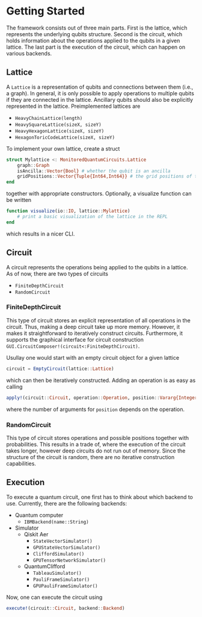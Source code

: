 # Getting Started

The framework consists out of three main parts. First is the lattice, which represents the underlying qubits structure. Second is the circuit, which holds information about the operations applied to the qubits in a given lattice. The last part is the execution of the circuit, which can happen on various backends.

## Lattice
A `Lattice` is a representation of qubits and connections between them (i.e., a graph). In general, it is only possible to apply operations to multiple qubits if they are connected in the lattice. Ancillary qubits should also be explicitly represented in the lattice. Preimplemented lattices are

- `HeavyChainLattice(length)`
- `HeavySquareLattice(sizeX, sizeY)`
- `HeavyHexagonLattice(sizeX, sizeY)`
- `HexagonToricCodeLattice(sizeX, sizeY)`

To implement your own lattice, create a struct
```julia
struct Mylattice <: MonitoredQuantumCircuits.Lattice
    graph::Graph
    isAncilla::Vector{Bool} # whether the qubit is an ancilla
    gridPositions::Vector{Tuple{Int64,Int64}} # the grid positions of the qubits for visualization
end
```
together with appropriate constructors. Optionally, a visualize function can be written
```julia
function visualize(io::IO, lattice::Mylattice)
    # print a basic visualization of the lattice in the REPL
end
```
which results in a nicer CLI.
## Circuit
A circuit represents the operations being applied to the qubits in a lattice. As of now, there are two types of circuits

- `FiniteDepthCircuit`
- `RandomCircuit`

### FiniteDepthCircuit
This type of circuit stores an explicit representation of all operations in the circuit. Thus, making a deep circuit take up more memory. However, it makes it straightforward to iteratively construct circuits. Furthermore, it supports the graphical interface for circuit construction `GUI.CircuitComposer!(circuit<:FiniteDepthCircuit)`.

Usullay one would start with an empty circuit object for a given lattice
```julia
circuit = EmptyCircuit(lattice::Lattice)
```
which can then be iteratively constructed. Adding an operation is as easy as calling
```julia
apply!(circuit::Circuit, operation::Operation, position::Vararg{Integer})
```
where the number of arguments for `position` depends on the operation.


### RandomCircuit
This type of circuit stores operations and possible positions together with probabilities. This results in a trade of, where the execution of the circuit takes longer, however deep circuits do not run out of memory. Since the structure of the circuit is random, there are no iterative construction capabilities.


## Execution
To execute a quantum circuit, one first has to think about which backend to use. Currently, there are the following backends:

- Quantum computer
    - `IBMBackend(name::String)`
- Simulator
    - Qiskit Aer
        - `StateVectorSimulator()`
        - `GPUStateVectorSimulator()`
        - `CliffordSimulator()`
        - `GPUTensorNetworkSimulator()`
    - QuantumClifford
        - `TableauSimulator()`
        - `PauliFrameSimulator()`
        - `GPUPauliFrameSimulator()`

Now, one can execute the circuit using
```julia
execute!(circuit::Circuit, backend::Backend)
```

